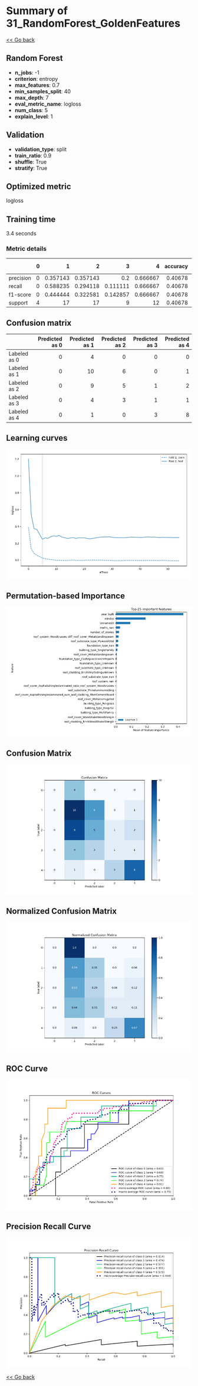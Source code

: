 # Summary of 31_RandomForest_GoldenFeatures

[<< Go back](../README.md)


## Random Forest
- **n_jobs**: -1
- **criterion**: entropy
- **max_features**: 0.7
- **min_samples_split**: 40
- **max_depth**: 7
- **eval_metric_name**: logloss
- **num_class**: 5
- **explain_level**: 1

## Validation
 - **validation_type**: split
 - **train_ratio**: 0.9
 - **shuffle**: True
 - **stratify**: True

## Optimized metric
logloss

## Training time

3.4 seconds

### Metric details
|           |   0 |         1 |         2 |        3 |         4 |   accuracy |   macro avg |   weighted avg |   logloss |
|:----------|----:|----------:|----------:|---------:|----------:|-----------:|------------:|---------------:|----------:|
| precision |   0 |  0.357143 |  0.357143 | 0.2      |  0.666667 |    0.40678 |    0.31619  |       0.371913 |   1.24831 |
| recall    |   0 |  0.588235 |  0.294118 | 0.111111 |  0.666667 |    0.40678 |    0.332026 |       0.40678  |   1.24831 |
| f1-score  |   0 |  0.444444 |  0.322581 | 0.142857 |  0.666667 |    0.40678 |    0.31531  |       0.378392 |   1.24831 |
| support   |   4 | 17        | 17        | 9        | 12        |    0.40678 |   59        |      59        |   1.24831 |


## Confusion matrix
|              |   Predicted as 0 |   Predicted as 1 |   Predicted as 2 |   Predicted as 3 |   Predicted as 4 |
|:-------------|-----------------:|-----------------:|-----------------:|-----------------:|-----------------:|
| Labeled as 0 |                0 |                4 |                0 |                0 |                0 |
| Labeled as 1 |                0 |               10 |                6 |                0 |                1 |
| Labeled as 2 |                0 |                9 |                5 |                1 |                2 |
| Labeled as 3 |                0 |                4 |                3 |                1 |                1 |
| Labeled as 4 |                0 |                1 |                0 |                3 |                8 |

## Learning curves
![Learning curves](learning_curves.png)

## Permutation-based Importance
![Permutation-based Importance](permutation_importance.png)
## Confusion Matrix

![Confusion Matrix](confusion_matrix.png)


## Normalized Confusion Matrix

![Normalized Confusion Matrix](confusion_matrix_normalized.png)


## ROC Curve

![ROC Curve](roc_curve.png)


## Precision Recall Curve

![Precision Recall Curve](precision_recall_curve.png)



[<< Go back](../README.md)
